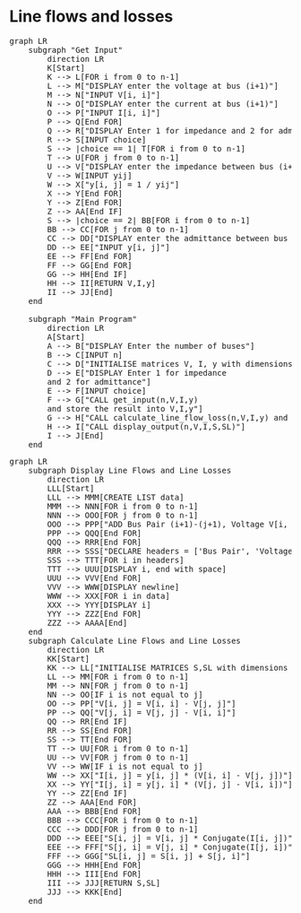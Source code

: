 <script type="module">
	import mermaid from 'https://cdn.jsdelivr.net/npm/mermaid@11.4/dist/mermaid.esm.min.mjs';
	mermaid.initialize({
		startOnLoad: true,
		theme: 'light'
	});
</script>

# Line flows and losses
<pre class="mermaid">
graph LR
    subgraph "Get Input"
        direction LR
        K[Start]
        K --> L[FOR i from 0 to n-1]
        L --> M["DISPLAY enter the voltage at bus (i+1)"]
        M --> N["INPUT V[i, i]"]
        N --> O["DISPLAY enter the current at bus (i+1)"]
        O --> P["INPUT I[i, i]"]
        P --> Q[End FOR]
        Q --> R["DISPLAY Enter 1 for impedance and 2 for admittance"]
        R --> S[INPUT choice]
        S --> |choice == 1| T[FOR i from 0 to n-1]
        T --> U[FOR j from 0 to n-1]
        U --> V["DISPLAY enter the impedance between bus (i+1) and (j+1)"]
        V --> W[INPUT yij]
        W --> X["y[i, j] = 1 / yij"]
        X --> Y[End FOR]
        Y --> Z[End FOR]
        Z --> AA[End IF]
        S --> |choice == 2| BB[FOR i from 0 to n-1]
        BB --> CC[FOR j from 0 to n-1]
        CC --> DD["DISPLAY enter the admittance between bus (i+1) and (j+1)"]
        DD --> EE["INPUT y[i, j]"]
        EE --> FF[End FOR]
        FF --> GG[End FOR]
        GG --> HH[End IF]
        HH --> II[RETURN V,I,y]
        II --> JJ[End]
    end

    subgraph "Main Program"
        direction LR
        A[Start]
        A --> B["DISPLAY Enter the number of buses"]
        B --> C[INPUT n]
        C --> D["INITIALISE matrices V, I, y with dimensions (n, n)"]
        D --> E["DISPLAY Enter 1 for impedance 
        and 2 for admittance"]
        E --> F[INPUT choice]
        F --> G["CALL get_input(n,V,I,y) 
        and store the result into V,I,y"]
        G --> H["CALL calculate_line_flow_loss(n,V,I,y) and store the result into S and SL"]
        H --> I["CALL display_output(n,V,I,S,SL)"]
        I --> J[End]
    end
</pre>

<pre class="mermaid">
graph LR
    subgraph Display Line Flows and Line Losses
        direction LR
        LLL[Start]
        LLL --> MMM[CREATE LIST data]
        MMM --> NNN[FOR i from 0 to n-1]
        NNN --> OOO[FOR j from 0 to n-1]
        OOO --> PPP["ADD Bus Pair (i+1)-(j+1), Voltage V[i, j], Current I[i, j], Line Flow S[i, j], Line Loss SL[i, j] TO data"]
        PPP --> QQQ[End FOR]
        QQQ --> RRR[End FOR]
        RRR --> SSS["DECLARE headers = ['Bus Pair', 'Voltage', 'Current', 'Line Flow', 'Line Loss']"]
        SSS --> TTT[FOR i in headers]
        TTT --> UUU[DISPLAY i, end with space]
        UUU --> VVV[End FOR]
        VVV --> WWW[DISPLAY newline]
        WWW --> XXX[FOR i in data]
        XXX --> YYY[DISPLAY i]
        YYY --> ZZZ[End FOR]
        ZZZ --> AAAA[End]
    end
    subgraph Calculate Line Flows and Line Losses
        direction LR
        KK[Start]
        KK --> LL["INITIALISE MATRICES S,SL with dimensions (n,n)"]
        LL --> MM[FOR i from 0 to n-1]
        MM --> NN[FOR j from 0 to n-1]
        NN --> OO[IF i is not equal to j]
        OO --> PP["V[i, j] = V[i, i] - V[j, j]"]
        PP --> QQ["V[j, i] = V[j, j] - V[i, i]"]
        QQ --> RR[End IF]
        RR --> SS[End FOR]
        SS --> TT[End FOR]
        TT --> UU[FOR i from 0 to n-1]
        UU --> VV[FOR j from 0 to n-1]
        VV --> WW[IF i is not equal to j]
        WW --> XX["I[i, j] = y[i, j] * (V[i, i] - V[j, j])"]
        XX --> YY["I[j, i] = y[j, i] * (V[j, j] - V[i, i])"]
        YY --> ZZ[End IF]
        ZZ --> AAA[End FOR]
        AAA --> BBB[End FOR]
        BBB --> CCC[FOR i from 0 to n-1]
        CCC --> DDD[FOR j from 0 to n-1]
        DDD --> EEE["S[i, j] = V[i, j] * Conjugate(I[i, j])"]
        EEE --> FFF["S[j, i] = V[j, i] * Conjugate(I[j, i])"]
        FFF --> GGG["SL[i, j] = S[i, j] + S[j, i]"]
        GGG --> HHH[End FOR]
        HHH --> III[End FOR]
        III --> JJJ[RETURN S,SL]
        JJJ --> KKK[End]
    end

</pre>